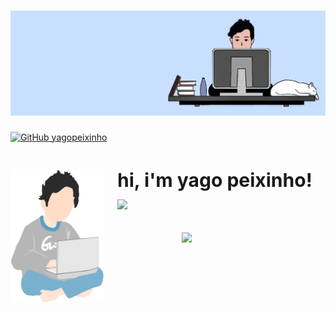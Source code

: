 # <img src="githuba.png">

[![GitHub yagopeixinho](https://img.shields.io/github/followers/yagopeixinho?label=follow&style=social)](https://github.com/yagopeixinho)

<div>
    <div>
        <a href="#"><img align="left" style="margin-right: 21px" width="150" height="#" src="yago.png"/></a>
    </div>
    <div>
        <h3 style="font-size: 30px"> 
            hi, i'm yago peixinho!
            <img src="https://media.giphy.com/media/I9DgEmCM9mDhgBkhBj/giphy.gif" width="50">
        </h3>
    </div>
    <div>
        <img align='right' src="https://media.giphy.com/media/cIn5fTcjnKhStIeAef/giphy.gif" width="230">
    </div>

</div>
